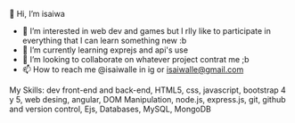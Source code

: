 👋 Hi, I’m isaiwa 
- 👀 I’m interested in web dev and games but I rlly like to participate in everything that I can learn something new :b
- 🌱 I’m currently learning exprejs and api's use
- 💞️ I’m looking to collaborate on whatever project contrat me ;b
- 📫 How to reach me @isaiwalle in ig or isaiwalle@gmail.com

 My Skills: 
dev front-end and back-end, 
HTML5, 
css, 
javascript, 
bootstrap 4 y 5, 
web desing, 
angular,
DOM Manipulation, 
node.js, 
express.js,
git, 
github and version control, 
Ejs, 
Databases, 
MySQL, 
MongoDB
